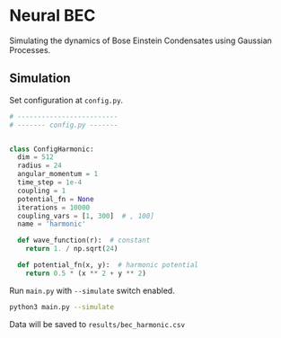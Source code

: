 # Neural BEC

Simulating the dynamics of Bose Einstein Condensates using Gaussian Processes.


## Simulation

Set configuration at `config.py`.

```python
# -------------------------
# ------- config.py ------- 


class ConfigHarmonic:
  dim = 512
  radius = 24
  angular_momentum = 1
  time_step = 1e-4
  coupling = 1
  potential_fn = None
  iterations = 10000
  coupling_vars = [1, 300]  # , 100]
  name = 'harmonic'

  def wave_function(r):  # constant
    return 1. / np.sqrt(24)

  def potential_fn(x, y):  # harmonic potential
    return 0.5 * (x ** 2 + y ** 2)
```

Run `main.py` with `--simulate` switch enabled.

```bash
python3 main.py --simulate
```

Data will be saved to `results/bec_harmonic.csv`
